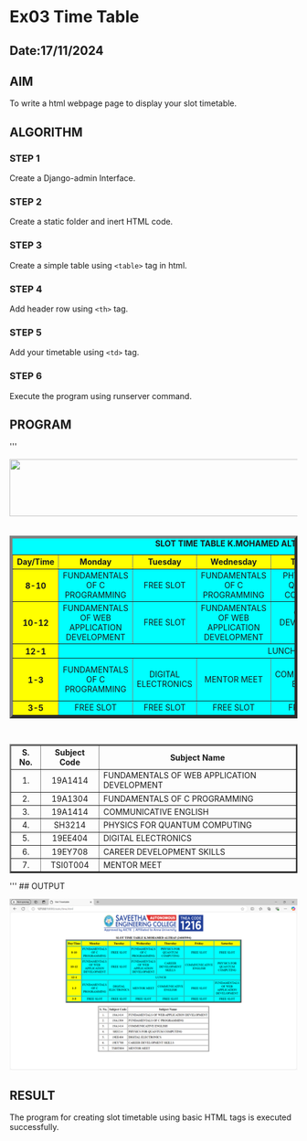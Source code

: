 # Ex03 Time Table
## Date:17/11/2024

## AIM
To write a html webpage page to display your slot timetable.

## ALGORITHM
### STEP 1
Create a Django-admin Interface.

### STEP 2
Create a static folder and inert HTML code.

### STEP 3
Create a simple table using ```<table>``` tag in html.

### STEP 4
Add header row using ```<th>``` tag.

### STEP 5
Add your timetable using ```<td>``` tag.

### STEP 6
Execute the program using runserver command.

## PROGRAM
'''
<html>
<head> 
<title>Slot Timetable</title> 
</head> 
<body> 
<center> 
<img src="/static/logo.png" height="100" width="548">
</center> 
<br> 
<table align="center" width="540" cellspacing="2" cellpadding="4" border="5" bgcolor="cyan"> 
<caption><b>SLOT TIME TABLE K.MOHAMED ALTHAF (24005994)</b></caption> 
<tr align="center"> 
<th bgcolor="yellow">Day/Time</th> 
<th bgcolor="yellow">Monday</th> 
<th bgcolor="yellow">Tuesday</th> 
<th bgcolor="yellow">Wednesday</th> 
<th bgcolor="yellow">Thursday</th>
<th bgcolor="yellow">Friday</th> 
<th bgcolor="yellow">Saturday</th>
</tr> 
<tr align="center"> 
<th bgcolor="yellow">8-10</th> 
<td>FUNDAMENTALS OF C PROGRAMMING</td> 
<td>FREE SLOT</td> 
<td>FUNDAMENTALS OF C PROGRAMMING</td> 
<td>PHYSICS FOR QUANTUM COMPUTING</td> 
<td>FREE SLOT</td>
<td>FREE SLOT</td>
</tr> 
<tr align="center"> 
<th bgcolor="yellow">10-12</th> 
<td>FUNDAMENTALS OF WEB APPLICATION DEVELOPMENT</td> 
<td>FREE SLOT</td> 
<td>FUNDAMENTALS OF WEB APPLICATION DEVELOPMENT</td> 
<td>CAREER DEVELOPMENT SKILLS</td> 
<td>COMMNUNICATIVE ENGLISH</td>
<td>PHYSICS FOR QUANTUM COMPUTING</td> 
</tr> 
<tr> 
<th bgcolor="yellow">12-1</th>
<td colspan="6" align="center">LUNCH</td> 
</tr> 
<tr align="center"> 
<th bgcolor="yellow">1-3</th> 
<td>FUNDAMENTALS OF C PROGRAMMING</td> 
<td>DIGITAL ELECTRONICS</td> 
<td>MENTOR MEET</td> 
<td>COMMUNICATIVE ENGLISH</td> 
<td>FREE SLOT</td> 
<td>FUNDAMENTALS OF WEB APPLICATION DEVELOPMENT</td>
</tr> 
<tr align="center"> 
<th bgcolor="yellow">3-5</th> 
<td>FREE SLOT</td> 
<td>FREE SLOT</td> 
<td>FREE SLOT</td>
<td>FREE SLOT</td> 
<td>FREE SLOT</td>
<td>FREE SLOT</td> 
</tr> 
</table> 
<br> 
<table align="center" cellspacing="2" cellpadding="4" border="2"> 
<tr align="center"> 
<th>S. No.</th>
<th>Subject Code</th> 
<th>Subject Name</th> 
</tr> 
<tr> 
<td align="center">1.</td> 
<td align="center">19A1414</td> 
<td>FUNDAMENTALS OF WEB APPLICATION DEVELOPMENT</td> 
</tr> 
<tr> 
<td align="center">2.</td> 
<td align="center">19A1304</td> 
<td>FUNDAMENTALS OF C PROGRAMMING</td> 
</tr> 
<tr> 
<td align="center">3.</td> 
<td align="center">19A1414</td> 
<td>COMMUNICATIVE ENGLISH</td> 
</tr>
<tr> 
<td align="center">4.</td> 
<td align="center">SH3214</td> 
<td>PHYSICS FOR QUANTUM COMPUTING</td> 
</tr> 
<tr> 
<td align="center">5.</td> 
<td align="center">19EE404</td> 
<td>DIGITAL ELECTRONICS</td> 
</tr> 
<tr> 
<td align="center">6.</td> 
<td align="center">19EY708</td> 
<td>CAREER DEVELOPMENT SKILLS</td> 
</tr> 
<tr> 
<td align="center">7.</td> 
<td align="center">TSI0T004</td> 
<td>MENTOR MEET</td> 
</tr> 
</table> 
</body> 
</html>
'''
## OUTPUT

![alt text](<Screenshot 2024-11-17 160500.png>)

## RESULT
The program for creating slot timetable using basic HTML tags is executed successfully.
